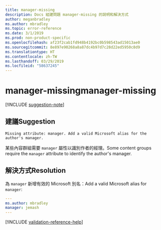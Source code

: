 ```yaml
---
title: manager-missing
description: Docs 組建問題 manager-missing 的說明和解決方式
author: meganbradley
ms.author: mbradley
ms.topic: error-reference
ms.date: 3/1/2019
ms.prod: non-product-specific
ms.openlocfilehash: af23f2cab1fd948b4192bc0b598543ad15013ae0
ms.sourcegitcommit: 8e897e90268a8a87dc4b97d7c28d22ed5950c8d9
ms.translationtype: HT
ms.contentlocale: zh-TW
ms.lasthandoff: 03/29/2019
ms.locfileid: "58637245"
---
```

# <a name="manager-missing"></a><span data-ttu-id="000e0-103">manager-missing</span><span class="sxs-lookup"><span data-stu-id="000e0-103">manager-missing</span></span>

[!INCLUDE [suggestion-note](includes/suggestion-note.md)]

## <a name="suggestion"></a><span data-ttu-id="000e0-104">建議</span><span class="sxs-lookup"><span data-stu-id="000e0-104">Suggestion</span></span>

`Missing attribute: manager. Add a valid Microsoft alias for the author's manager.`

<span data-ttu-id="000e0-105">某些內容群組需要 `manager` 屬性以識別作者的經理。</span><span class="sxs-lookup"><span data-stu-id="000e0-105">Some content groups require the `manager` attribute to identify the author's manager.</span></span>

## <a name="resolution"></a><span data-ttu-id="000e0-106">解決方式</span><span class="sxs-lookup"><span data-stu-id="000e0-106">Resolution</span></span>

<span data-ttu-id="000e0-107">為 `manager` 新增有效的 Microsoft 別名：</span><span class="sxs-lookup"><span data-stu-id="000e0-107">Add a valid Microsoft alias for `manager`:</span></span>

```yml
---
ms.author: mbradley
manager: jemash
---
```

<!--make sure to add this file to your includes folder and verify the path-->
[!INCLUDE [validation-reference-help](includes/validation-reference-help.md)]
